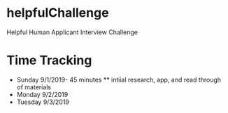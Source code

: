 # helpfulChallenge
Helpful Human Applicant Interview Challenge

# Time Tracking
- Sunday 9/1/2019- 45 minutes
** intiial research, app, and read through of materials
- Monday 9/2/2019
- Tuesday 9/3/2019
